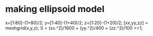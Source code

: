 # making ellipsoid model
x=[1:80]-(1+80)/2;
y=[1:40]-(1+40)/2;
z=[1:20]-(1+20)/2;
[xx,yy,zz] = meshgrid(x,y,z);
S = (xx.^2)/1600 + (yy.^2)/400 + (zz.^2)/100 <=1;
